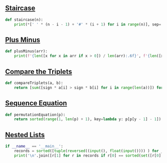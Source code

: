 ## [Staircase](https://www.hackerrank.com/challenges/staircase/problem)

```python
def staircase(n):
    print(*[' ' * (n - i - 1) + '#' * (i + 1) for i in range(n)], sep='\n')
```

## [Plus Minus](https://www.hackerrank.com/challenges/plus-minus/problem)

```python
def plusMinus(arr):
    print(f'{len([x for x in arr if x > 0]) / len(arr):.6f}', f'{len([x for x in arr if x < 0]) / len(arr):.6f}', f'{len([x for x in arr if x == 0]) / len(arr):.6f}', sep='\n')
```

## [Compare the Triplets](https://www.hackerrank.com/challenges/compare-the-triplets/problem)

```python
def compareTriplets(a, b):
    return [sum([sign * a[i] > sign * b[i] for i in range(len(a))]) for sign in [1, -1]]
```

## [Sequence Equation](https://www.hackerrank.com/challenges/permutation-equation/problem)

```python
def permutationEquation(p):
    return sorted(range(1, len(p) + 1), key=lambda y: p[p[y - 1] - 1])
```

## [Nested Lists](https://www.hackerrank.com/challenges/nested-list/problem)

```python
if __name__ == '__main__':
    records = sorted([tuple(reversed((input(), float(input()))) ) for _ in range(int(input()))])
    print('\n'.join([r[1] for r in records if r[0] == sorted(set([r[0] for r in records]))[1]]))
```
